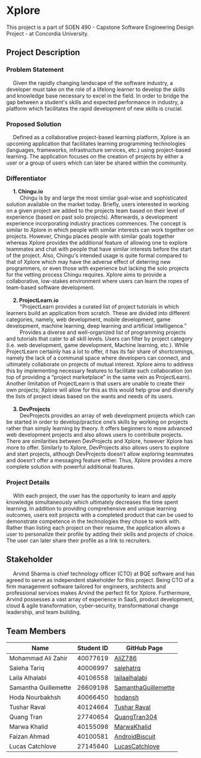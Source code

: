 # Xplore

This project is a part of SOEN 490 - Capstone Software Engineering Design Project - at Concordia University. 

## Project Description
### Problem Statement
&emsp; Given the rapidly changing landscape of the software industry, a developer must take on the role of a lifelong learner to develop the skills and knowledge base necessary to excel in the field. In order to bridge the gap between a student's skills and expected performance in industry, a platform which facilitates the rapid development of new skills is crucial.
### Proposed Solution
&emsp; Defined as a collaborative project-based learning platform, Xplore is an upcoming application that facilitates learning programming technologies (languages, frameworks, infrastructure services, etc.) using project-based learning. The application focuses on the creation of projects by either a user or a group of users which can later be shared within the community.
### Differentiator
&emsp; **1. Chingu.io**
</br>
&emsp; &emsp; Chingu is by and large the most similar goal-wise and sophisticated solution available on the market today. Briefly, users interested in working on a given project are added to the projects team based on their level of experience (based on past solo projects). Afterwards, a  development experience incorporating industry practices commences. The concept is similar to Xplore in which people with similar interests can work together on projects. However, Chingu places people with similar goals together whereas Xplore provides the additional feature of allowing one to explore teammates and chat with people that have similar interests before the start of the project. Also, Chingu's intended usage is quite formal compared to that of Xplore which may have the adverse effect of deterring new programmers, or even those with experience but lacking the solo projects for the vetting process Chingu requires. Xplore aims to provide a collaborative, low-stakes environment where users can learn the ropes of team-based software development. 
</br>
</br>
&emsp; **2. ProjectLearn.io**
</br>
&emsp; &emsp; "ProjectLearn provides a curated list of project tutorials in which learners build an application from scratch. These are divided into different categories, namely, web development, mobile development, game development, machine learning, deep learning and artificial intelligence.”
</br>
&emsp; &emsp; Provides a diverse and well-organized list of programming projects and tutorials that cater to all skill levels. Users can filter by project category (i.e. web development, game development, Machine learning, etc.). While ProjectLearn certainly has a lot to offer, it has its fair share of shortcomings, namely the lack of a communal space where developers can connect, and ultimately collaborate on projects of mutual interest. Xplore aims to address this by implementing necessary features to facilitate such collaboration (on top of providing a “project marketplace” in the same vein as ProjectLearn). Another limitation of ProjectLearn is that users are unable to create their own projects; Xplore will allow for this as this would help grow and diversify the lists of project ideas based on the wants and needs of its users. 
</br>
</br>
&emsp; **3. DevProjects**
</br>
&emsp; &emsp; DevProjects provides an array of web development projects which can be started in order to develop/practice one’s skills by working on projects rather than simply learning by theory. It offers beginners to more advanced web development projects and also allows users to contribute projects.
There are similarities between DevProjects and Xplore, however Xplore has more to offer. Similarly to Xplore, DevProjects also allows users to explore and start projects, although DevProjects doesn’t allow exploring teammates and doesn’t offer a messaging feature either. Thus, Xplore provides a more complete solution with powerful additional features.


### Project Details
&emsp; With each project, the user has the opportunity to learn and apply knowledge simultaneously which ultimately decreases the time spent learning. In addition to providing comprehensive and unique learning outcomes, users exit projects with a completed product that can be used to demonstrate competence in the technologies they chose to work with. Rather than listing each project on their resume, the application allows a user to personalize their profile by adding their skills and projects of choice. The user can later share their profile as a link to recruiters.

## Stakeholder
&emsp; Arvind Sharma is  chief technology officer (CTO) at BQE software and has agreed to serve as independent stakeholder for this project. Being CTO of a firm management software tailored for engineers, architects and professional services makes Arvind the perfect fit for Xplore. Furthermore, Arvind possesses a vast array of experience in SaaS, product development, cloud & agile transformation, cyber-security, transformational change leadership, and team building. 

## Team Members
| Name                 | Student ID | GitHub Page                                                   |
| -------------------- | ---------- | ------------------------------------------------------------- |
| Mohammad Ali Zahir   | 40077619   | [AliZ786](https://github.com/AliZ786)                         |
| Saleha Tariq         | 40006997   | [salehatrq](https://github.com/salehatrq)                     |
| Laila Alhalabi       | 40106558   | [lailaalhalabi](https://github.com/lailaalhalabi)             |
| Samantha Guillemette | 26609198   | [SamanthaGuillemette](https://github.com/SamanthaGuillemette) |
| Hoda Nourbakhsh      | 40066450   | [hodansh](https://github.com/hodansh)                         |
| Tushar Raval         | 40124664   | [Tushar Raval](https://github.com/tusharraval102)             |
| Quang Tran           | 27740654   | [QuangTran304](https://github.com/QuangTran304)               |
| Marwa Khalid         | 40155098   | [MarwaKhalid](https://github.com/MarwaKhalid)                 |
| Faizan Ahmad         | 40100581   | [AndroidBiscuit](https://github.com/AndroidBiscuit)           | 
| Lucas Catchlove      | 27145640   | [LucasCatchlove](https://github.com/LucasCatchlove)           |
